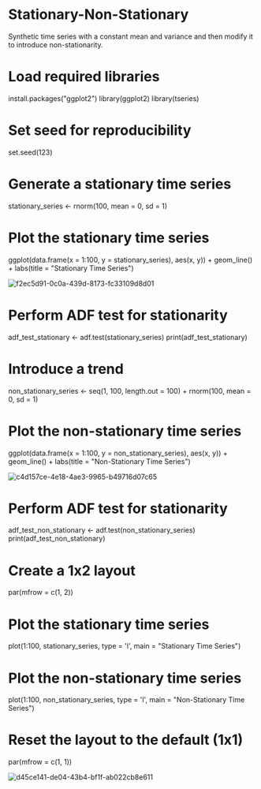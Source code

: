# Stationary-Non-Stationary
Synthetic time series with a constant mean and variance and then modify it to introduce non-stationarity.
# Load required libraries
install.packages("ggplot2")
library(ggplot2)
library(tseries)

# Set seed for reproducibility
set.seed(123)

# Generate a stationary time series
stationary_series <- rnorm(100, mean = 0, sd = 1)

# Plot the stationary time series
ggplot(data.frame(x = 1:100, y = stationary_series), aes(x, y)) +
  geom_line() +
  labs(title = "Stationary Time Series")
  
![f2ec5d91-0c0a-439d-8173-fc33109d8d01](https://github.com/SethCodesABitForSchool/Stationary-Non-Stationary/assets/147195203/82320b8d-4252-44f6-8221-15bb80621040)


# Perform ADF test for stationarity
adf_test_stationary <- adf.test(stationary_series)
print(adf_test_stationary)

# Introduce a trend
non_stationary_series <- seq(1, 100, length.out = 100) + rnorm(100, mean = 0, sd = 1)

# Plot the non-stationary time series
ggplot(data.frame(x = 1:100, y = non_stationary_series), aes(x, y)) +
  geom_line() +
  labs(title = "Non-Stationary Time Series")

![c4d157ce-4e18-4ae3-9965-b49716d07c65](https://github.com/SethCodesABitForSchool/Stationary-Non-Stationary/assets/147195203/fe4a5f5e-7d54-4a48-9ed6-fac4ad011e5f)


# Perform ADF test for stationarity
adf_test_non_stationary <- adf.test(non_stationary_series)
print(adf_test_non_stationary)


# Create a 1x2 layout
par(mfrow = c(1, 2))

# Plot the stationary time series
plot(1:100, stationary_series, type = 'l', main = "Stationary Time Series")

# Plot the non-stationary time series
plot(1:100, non_stationary_series, type = 'l', main = "Non-Stationary Time Series")

# Reset the layout to the default (1x1)
par(mfrow = c(1, 1))




![d45ce141-de04-43b4-bf1f-ab022cb8e611](https://github.com/SethCodesABitForSchool/Stationary-Non-Stationary/assets/147195203/0c71c6e4-6325-49b8-8c17-d565aeba2471)


